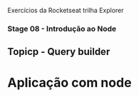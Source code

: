 Exercícios da Rocketseat trilha Explorer

### Stage 08 - Introdução ao Node

## Topicp - Query builder

# Aplicação com node